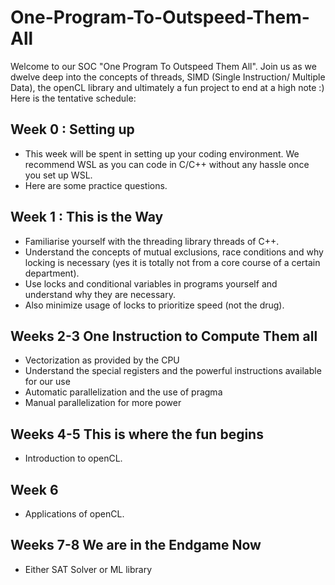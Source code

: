 # One-Program-To-Outspeed-Them-All
Welcome to our SOC "One Program To Outspeed Them All". Join us as we dwelve deep into the concepts of threads, SIMD (Single Instruction/ Multiple Data), the openCL library and ultimately a fun project to end at a high note :)
Here is the tentative schedule:

## Week 0 : Setting up
- This week will be spent in setting up your coding environment. We recommend WSL as you can code in C/C++ without any hassle once you set up WSL.
- Here are some practice questions. 
## Week 1 : This is the Way
- Familiarise yourself with the threading library threads of C++.
- Understand the concepts of mutual exclusions, race conditions and why locking is necessary (yes it is totally not from a core course of a certain department).
- Use locks and conditional variables in programs yourself and understand why they are necessary.
- Also minimize usage of locks to prioritize speed (not the drug).
## Weeks 2-3 One Instruction to Compute Them all 
- Vectorization as provided by the CPU
- Understand the special registers and the powerful instructions available for our use
- Automatic parallelization and the use of pragma
- Manual parallelization for more power 
## Weeks 4-5 This is where the fun begins
- Introduction to openCL.
## Week 6
- Applications of openCL.
## Weeks 7-8 We are in the Endgame Now
- Either SAT Solver or ML library 
